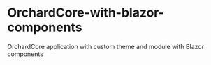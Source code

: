 # OrchardCore-with-blazor-components
OrchardCore application with custom theme and module with Blazor components
